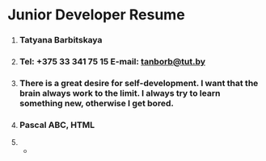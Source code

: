 # Junior Developer Resume
1. ### Tatyana Barbitskaya
1. ### Tel: +375 33 341 75 15 E-mail: tanborb@tut.by
1. ### There is a great desire for self-development. I want that the brain always work to the limit. I always try to learn something new, otherwise I get bored.
1. ### Pascal ABC, HTML
1. - 